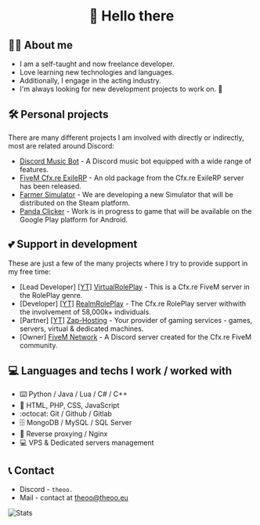 <h1 align="center">👋 Hello there</h1>

## 💁‍♂️ About me

- I am a self-taught and now freelance developer.
- Love learning new technologies and languages.
- Additionally, I engage in the acting industry.
- I'm always looking for new development projects to work on. 👀

## 🛠️ Personal projects

There are many different projects I am involved with directly or indirectly, most are related around Discord:  
- [Discord Music Bot](https://github.com/Theoo0001/MusicBot) - A Discord music bot equipped with a wide range of features.
- [FiveM Cfx.re ExileRP](https://github.com/Theoo0001/ExileRP) - An old package from the Cfx.re ExileRP server has been released.
- [Farmer Simulator](https://store.steampowered.com) - We are developing a new Simulator that will be distributed on the Steam platform.
- [Panda Clicker](https://play.google.com/store/games?device=windows) - Work is in progress to game that will be available on the Google Play platform for Android.

## 💕 Support in development

These are just a few of the many projects where I try to provide support in my free time:
- [Lead Developer] [[YT]](https://www.youtube.com/@VirtualRolePlay) [VirtualRolePlay](https://discord.gg/jhzzMw46Z2) - This is a Cfx.re FiveM server in the RolePlay genre.
- [Developer] [[YT]](https://www.youtube.com/@realmroleplay) [RealmRolePlay](https://discord.gg/realmroleplay) - The Cfx.re RolePlay server withwith the involvement of 58,000k+ individuals.
- [Partner] [[YT]](https://www.youtube.com/@zaphosting) [Zap-Hosting](https://zap-hosting.com/theoo0001) - Your provider of gaming services - games, servers, virtual & dedicated machines.
- [Owner] [FiveM Network](https://discord.gg/fivem-network-pl-606854836217970688) - A Discord server created for the Cfx.re FiveM community.

## 💻 Languages and techs I work / worked with

- ⌨️ Python / Java / Lua / C# / C++
- 🐍 HTML, PHP, CSS, JavaScript
- :octocat: Git / Github / Gitlab
- 🗄️ MongoDB / MySQL / SQL Server
- 📡 Reverse proxying / Nginx
- 💻 VPS & Dedicated servers management

## 📞 Contact

- Discord - `theoo.`
- Mail - contact at theoo@theoo.eu

![Stats](https://github-readme-stats.vercel.app/api?username=Theoo0001&show_icons=true&count_private=true&theme=material-palenight&border_radius=10)

